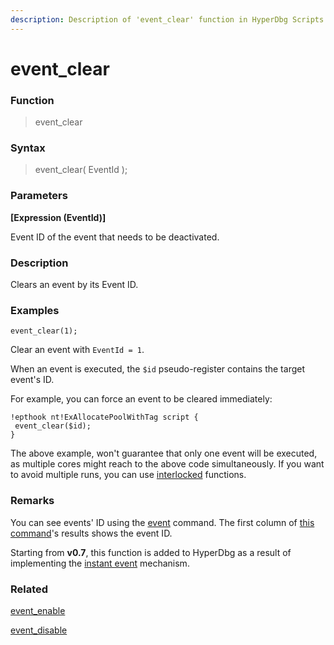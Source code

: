 ```yaml
---
description: Description of 'event_clear' function in HyperDbg Scripts
---
```


# event\_clear

### Function

> event\_clear

### Syntax

> event\_clear( EventId );

### Parameters

**\[Expression (EventId)]**

Event ID of the event that needs to be deactivated.

### Description

Clears an event by its Event ID.

### Examples

`event_clear(1);`

Clear an event with `EventId = 1`.

When an event is executed, the `$id` pseudo-register contains the target event's ID.

For example, you can force an event to be cleared immediately:

```
!epthook nt!ExAllocatePoolWithTag script {
 event_clear($id);
}
```

The above example, won't guarantee that only one event will be executed, as multiple cores might reach to the above code simultaneously. If you want to avoid multiple runs, you can use [interlocked](https://docs.hyperdbg.org/commands/scripting-language/functions/interlocked) functions.

### Remarks

You can see events' ID using the [event](https://docs.hyperdbg.org/commands/debugging-commands/events) command. The first column of [this command](https://docs.hyperdbg.org/commands/debugging-commands/events)'s results shows the event ID.

Starting from **v0.7**, this function is added to HyperDbg as a result of implementing the [instant event](https://docs.hyperdbg.org/tips-and-tricks/misc/instant-events) mechanism.

### Related

[event\_enable](https://docs.hyperdbg.org/commands/scripting-language/functions/events/event\_enable)

[event\_disable](https://docs.hyperdbg.org/commands/scripting-language/functions/events/event\_disable)
